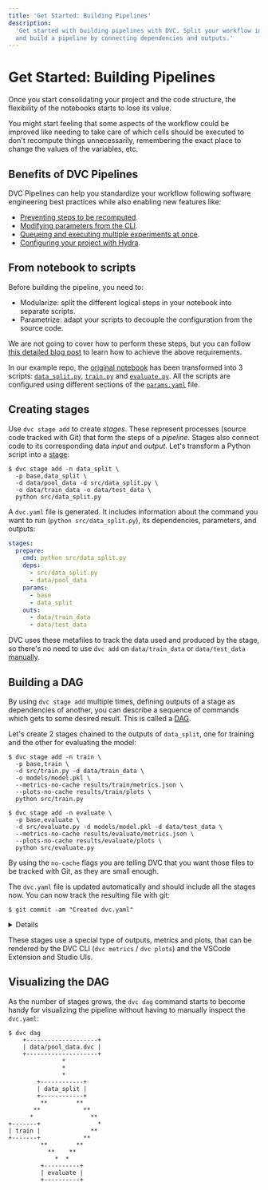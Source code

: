 ```yaml
---
title: 'Get Started: Building Pipelines'
description:
  'Get started with building pipelines with DVC. Split your workflow into stages
  and build a pipeline by connecting dependencies and outputs.'
---
```


# Get Started: Building Pipelines

Once you start consolidating your project and the code structure, the
flexibility of the notebooks starts to lose its value.

You might start feeling that some aspects of the workflow could be improved like
needing to take care of which cells should be executed to don't recompute things
unnecessarily, remembering the exact place to change the values of the
variables, etc.

## Benefits of DVC Pipelines

DVC <abbr>Pipelines</abbr> can help you standardize your workflow following
software engineering best practices while also enabling new features like:

- [Preventing steps to be recomputed](/doc/user-guide/pipelines/run-cache).
- [Modifying parameters from the CLI](/doc/user-guide/experiment-management/running-experiments#tuning-hyperparameters).
- [Queueing and executing multiple experiments at once](/doc/user-guide/experiment-management/running-experiments#the-experiments-queue).
- [Configuring your project with Hydra](/doc/user-guide/experiment-management/running-experiments#hydra-composition).

## From notebook to scripts

Before building the pipeline, you need to:

- Modularize: split the different logical steps in your notebook into separate
  scripts.
- Parametrize: adapt your scripts to decouple the configuration from the source
  code.

We are not going to cover how to perform these steps, but you can follow
[this detailed blog post](https://towardsdatascience.com/from-jupyter-notebook-to-sc-582978d3c0c)
to learn how to achieve the above requirements.

In our example repo, the
[original notebook](https://github.com/iterative/example-get-started-experiments/blob/main/notebooks/TrainSegModel.ipynb)
has been transformed into 3 scripts:
[`data_split.py`](https://github.com/iterative/example-get-started-experiments/blob/main/src/data_split.py),
[`train.py`](https://github.com/iterative/example-get-started-experiments/blob/main/src/train.py)
and
[`evaluate.py`](https://github.com/iterative/example-get-started-experiments/blob/main/src/evaluate.py).
All the scripts are configured using different sections of the
[`params.yaml`](https://github.com/iterative/example-get-started-experiments/blob/main/params.yaml)
file.

## Creating stages

Use `dvc stage add` to create _stages_. These represent processes (source code
tracked with Git) that form the steps of a _pipeline_. Stages also connect code
to its corresponding data _input_ and _output_. Let's transform a Python script
into a [stage](/doc/command-reference/stage):

```cli
$ dvc stage add -n data_split \
  -p base,data_split \
  -d data/pool_data -d src/data_split.py \
  -o data/train_data -o data/test_data \
  python src/data_split.py
```

A `dvc.yaml` file is generated. It includes information about the command you
want to run (`python src/data_split.py`), its <abbr>dependencies</abbr>,
<abbr>parameters</abbr>, and <abbr>outputs</abbr>:

```yaml
stages:
  prepare:
    cmd: python src/data_split.py
    deps:
      - src/data_split.py
      - data/pool_data
    params:
      - base
      - data_split
    outs:
      - data/train_data
      - data/test_data
```

DVC uses these metafiles to track the data used and produced by the stage, so
there's no need to use `dvc add` on `data/train_data` or `data/test_data`
[manually](/doc/start/data/data-versioning).

## Building a DAG

By using `dvc stage add` multiple times, defining <abbr>outputs</abbr> of a
stage as <abbr>dependencies</abbr> of another, you can describe a sequence of
commands which gets to some desired result. This is called a
[DAG](https://en.wikipedia.org/wiki/Directed_acyclic_graph).

Let's create 2 stages chained to the outputs of `data_split`, one for training
and the other for evaluating the model:

```cli
$ dvc stage add -n train \
  -p base,train \
  -d src/train.py -d data/train_data \
  -o models/model.pkl \
  --metrics-no-cache results/train/metrics.json \
  --plots-no-cache results/train/plots \
  python src/train.py
```

```cli
$ dvc stage add -n evaluate \
  -p base,evaluate \
  -d src/evaluate.py -d models/model.pkl -d data/test_data \
  --metrics-no-cache results/evaluate/metrics.json \
  --plots-no-cache results/evaluate/plots \
  python src/evaluate.py
```

<admon type="info">

By using the `no-cache` flags you are telling DVC that you want those files to
be tracked with Git, as they are small enough.

</admon>

The `dvc.yaml` file is updated automatically and should include all the stages
now. You can now track the resulting file with git:

```cli
$ git commit -am "Created dvc.yaml"
```

<details>

### Expand to see the full `dvc.yaml`

```yaml
stages:
  data_split:
    cmd: python src/data_split.py
    deps:
      - data/pool_data
      - src/data_split.py
    params:
      - base
      - data_split
    outs:
      - data/test_data
      - data/train_data
  train:
    cmd: python src/train.py
    deps:
      - data/train_data
      - src/train.py
    params:
      - base
      - train
    outs:
      - models/model.pkl
    metrics:
      - results/train/metrics.json:
          cache: false
    plots:
      - results/train/plots:
          cache: false
  evaluate:
    cmd: python src/evaluate.py
    deps:
      - data/test_data
      - models/model.pkl
      - src/evaluate.py
    params:
      - base
      - evaluate
    metrics:
      - results/evaluate/metrics.json:
          cache: false
    plots:
      - results/evaluate/plots:
          cache: false
```

</details>

These stages use a special type of outputs, <abbr>metrics</abbr> and
<abbr>plots</abbr>, that can be rendered by the DVC CLI (`dvc metrics` /
`dvc plots`) and the VSCode Extension and Studio UIs.

## Visualizing the DAG

As the number of stages grows, the `dvc dag` command starts to become handy for
visualizing the pipeline without having to manually inspect the `dvc.yaml`:

```cli
$ dvc dag
    +--------------------+
    | data/pool_data.dvc |
    +--------------------+
               *
               *
               *
        +------------+
        | data_split |
        +------------+
         **        **
       **            **
      *                **
+-------+                *
| train |              **
+-------+            **
         **        **
           **    **
             *  *
         +----------+
         | evaluate |
         +----------+
```
